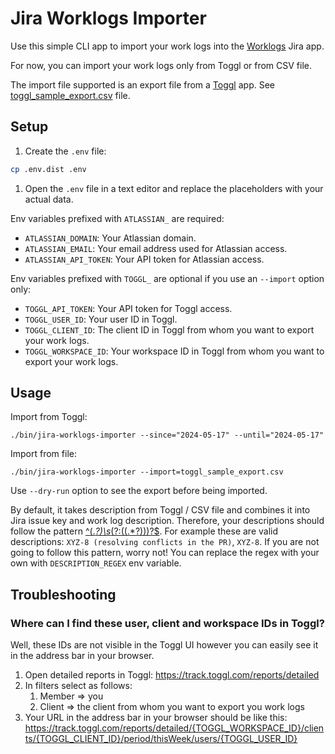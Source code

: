 # Jira Worklogs Importer

Use this simple CLI app to import your work logs into the [Worklogs](https://marketplace.atlassian.com/apps/1219004/worklogs-time-tracking-and-reports) Jira app.

For now, you can import your work logs only from Toggl or from CSV file.

The import file supported is an export file from a [Toggl](https://toggl.com) app. See [toggl_sample_export.csv](toggl_sample_export.csv) file.

## Setup

1. Create the `.env` file:
```bash
cp .env.dist .env
```

1. Open the `.env` file in a text editor and replace the placeholders with your actual data.

Env variables prefixed with `ATLASSIAN_` are required:
* `ATLASSIAN_DOMAIN`: Your Atlassian domain.
* `ATLASSIAN_EMAIL`: Your email address used for Atlassian access.
* `ATLASSIAN_API_TOKEN`: Your API token for Atlassian access.

Env variables prefixed with `TOGGL_` are optional if you use an `--import` option only:
* `TOGGL_API_TOKEN`: Your API token for Toggl access.
* `TOGGL_USER_ID`: Your user ID in Toggl.
* `TOGGL_CLIENT_ID`: The client ID in Toggl from whom you want to export your work logs.
* `TOGGL_WORKSPACE_ID`: Your workspace ID in Toggl from whom you want to export your work logs.

## Usage

Import from Toggl:
```
./bin/jira-worklogs-importer --since="2024-05-17" --until="2024-05-17"
```

Import from file:
```
./bin/jira-worklogs-importer --import=toggl_sample_export.csv
```

Use `--dry-run` option to see the export before being imported.

By default, it takes description from Toggl / CSV file and combines it into Jira issue key and work log description.
Therefore, your descriptions should follow the pattern [^(.*?)\s*(?:\((.*?)\))?$](https://regex101.com/r/YUvRCq/1). For
example these are valid descriptions: `XYZ-8 (resolving conflicts in the PR)`, `XYZ-8`.
If you are not going to follow this pattern, worry not! You can replace the regex with your own with `DESCRIPTION_REGEX`
env variable.

## Troubleshooting

### Where can I find these user, client and workspace IDs in Toggl?

Well, these IDs are not visible in the Toggl UI however you can easily see it in the address bar in your browser.

1. Open detailed reports in Toggl: https://track.toggl.com/reports/detailed
2. In filters select as follows:
   1. Member => you
   2. Client => the client from whom you want to export you work logs
3. Your URL in the address bar in your browser should be like this: https://track.toggl.com/reports/detailed/{TOGGL_WORKSPACE_ID}/clients/{TOGGL_CLIENT_ID}/period/thisWeek/users/{TOGGL_USER_ID}
